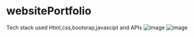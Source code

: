 # websitePortfolio

Tech stack used Html,css,bootsrap,javascipt and APIs
![image](https://user-images.githubusercontent.com/62303912/180347458-9f52151f-61e1-453e-927e-04e782f76f5b.png)
![image](https://user-images.githubusercontent.com/62303912/180347594-3e984635-9ab5-4595-aed5-45346a90e0ac.png)

